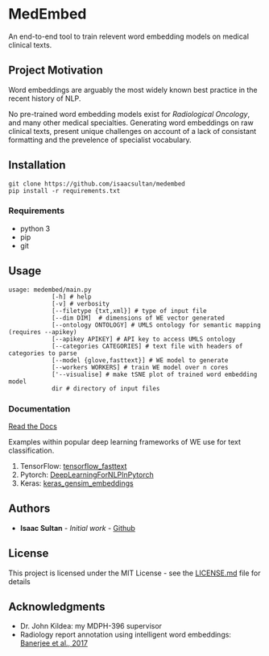 # MedEmbed

An end-to-end tool to train relevent word embedding models on medical clinical texts.

## Project Motivation

Word embeddings are arguably the most widely known best practice in the recent history of NLP.

No pre-trained word embedding models exist for *Radiological Oncology*, and many other medical specialties.
Generating word embeddings on raw clinical texts, present unique challenges on account of a lack of consistant formatting
and the prevelence of specialist vocabulary.

## Installation

    git clone https://github.com/isaacsultan/medembed
    pip install -r requirements.txt


### Requirements

* python 3
* pip
* git

## Usage

    usage: medembed/main.py
                [-h] # help
                [-v] # verbosity
                [--filetype {txt,xml}] # type of input file
                [--dim DIM]  # dimensions of WE vector generated
                [--ontology ONTOLOGY] # UMLS ontology for semantic mapping (requires --apikey)
                [--apikey APIKEY] # API key to access UMLS ontology
                [--categories CATEGORIES] # text file with headers of categories to parse
                [--model {glove,fasttext}] # WE model to generate
                [--workers WORKERS] # train WE model over n cores
                ['--visualise] # make tSNE plot of trained word embedding model
                dir # directory of input files

### Documentation

[Read the Docs](http://medembed.readthedocs.io)

Examples within popular deep learning frameworks of WE use for text classification.

1. TensorFlow:  [tensorflow_fasttext](https://github.com/apcode/tensorflow_fasttext)
2. Pytorch: [DeepLearningForNLPInPytorch](https://github.com/rguthrie3/DeepLearningForNLPInPytorch)
3. Keras: [keras_gensim_embeddings](https://gist.github.com/codekansas/15b3c2a2e9bc7a3c345138a32e029969)

## Authors

* **Isaac Sultan** - *Initial work* - [Github](https://github.com/isaacsultan)

## License

This project is licensed under the MIT License - see the [LICENSE.md](LICENSE.md) file for details

## Acknowledgments

* Dr. John Kildea: my MDPH-396 supervisor
* Radiology report annotation using intelligent word embeddings: [Banerjee et al., 2017](https://doi.org/10.1016/j.jbi.2017.11.012)